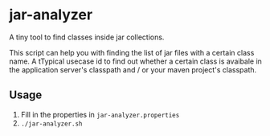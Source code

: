 # jar-analyzer
A tiny tool to find classes inside jar collections.

This script can help you with finding the list of jar files with a certain class name. A tTypical usecase id to find out whether a certain class is avaibale in the application server's classpath and / or your maven project's classpath.

## Usage

1. Fill in the properties in `jar-analyzer.properties`
2. `./jar-analyzer.sh`

